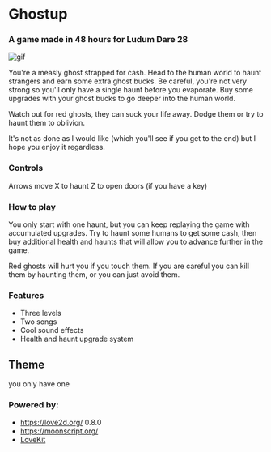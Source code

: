 # Ghostup
### A game made in 48 hours for Ludum Dare 28

![gif](http://leafo.net/dump/ghostup.png)

You're a measly ghost strapped for cash. Head to the human world to haunt
strangers and earn some extra ghost bucks. Be careful, you're not very strong
so you'll only have a single haunt before you evaporate. Buy some upgrades with
your ghost bucks to go deeper into the human world.

Watch out for red ghosts, they can suck your life away. Dodge them or try to
haunt them to oblivion.

It's not as done as I would like (which you'll see if you get to the end) but I
hope you enjoy it regardless.

### Controls

Arrows move
X to haunt
Z to open doors (if you have a key)

### How to play

You only start with one haunt, but you can keep replaying the game with
accumulated upgrades. Try to haunt some humans to get some cash, then buy
additional health and haunts that will allow you to advance further in the
game.

Red ghosts will hurt you if you touch them. If you are careful you can kill
them by haunting them, or you can just avoid them.

### Features

* Three levels
* Two songs
* Cool sound effects
* Health and haunt upgrade system

## Theme

you only have one

### Powered by:

 * <https://love2d.org/> 0.8.0
 * <https://moonscript.org/>
 * [LoveKit](https://github.com/leafo/lovekit)

